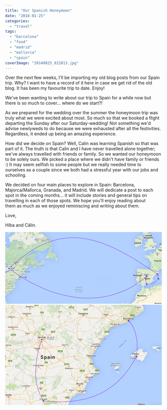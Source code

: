 ```yaml
---
title: "Our Spanish Honeymoon"
date: "2018-01-25"
categories: 
  - "travel"
tags: 
  - "barcelona"
  - "food"
  - "madrid"
  - "mallorca"
  - "spain"
coverImage: "20140825_022013.jpg"
---
```


Over the next few weeks, I'll be importing my old blog posts from our Spain trip. Why? I want to have a record of it here in case we get rid of the old blog. It has been my favourite trip to date. Enjoy!

We've been wanting to write about our trip to Spain for a while now but there is so much to cover... where do we start?!

As we prepared for the wedding over the summer the honeymoon trip was truly what we were excited about most. So much so that we booked a flight departing the Sunday after our Saturday-wedding! Not something we'd advise newlyweds to do because we were exhausted after all the festivities. Regardless, it ended up being an amazing experience.

How did we decide on Spain? Well, Calin was learning Spanish so that was part of it. The truth is that Calin and I have never travelled alone together; we've always travelled with friends or family. So we wanted our honeymoon to be solely ours. We picked a place where we didn't have family or friends :) It may seem selfish to some people but we really needed time to ourselves as a couple since we both had a stressful year with our jobs and schooling.

We decided on four main places to explore in Spain: Barcelona, Majorca/Mallorca, Granada, and Madrid. We will dedicate a post to each spot in the coming months... it will include stories and general tips on travelling in each of those spots. We hope you'll enjoy reading about them as much as we enjoyed reminiscing and writing about them.

Love,

Hiba and Călin.

[![Spain 2014 Travel Map by hibatravels - Travellerspoint - Opera 162016 111803.bmp](images/spain-2014-travel-map-by-hibatravels-travellerspoint-opera-162016-111803-bmp.jpg)](https://theflavoursoflife.files.wordpress.com/2015/02/spain-2014-travel-map-by-hibatravels-travellerspoint-opera-162016-111803-bmp.jpg) [![Spain 2014 Travel Map by hibatravels - Travellerspoint - Opera 162016 112007.bmp](images/spain-2014-travel-map-by-hibatravels-travellerspoint-opera-162016-112007-bmp.jpg)](https://theflavoursoflife.files.wordpress.com/2015/02/spain-2014-travel-map-by-hibatravels-travellerspoint-opera-162016-112007-bmp.jpg)
